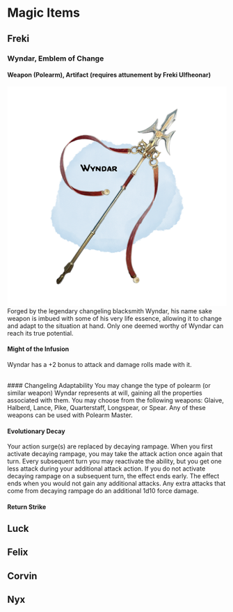 # Magic Items

## Freki

### Wyndar, Emblem of Change
#### Weapon (Polearm), Artifact (requires attunement by Freki Ulfheonar)

<!-- <div class="imgoverflow"> -->
<span class="leftimg smallimg"><img src="../assets/wyndar.png"/></span>
Forged by the legendary changeling blacksmith Wyndar, his name sake weapon is imbued with some of his very life essence, allowing it to change and adapt to the situation at hand. Only one deemed worthy of Wyndar can reach its true potential.
<!-- </div> -->

#### Might of the Infusion
Wyndar has a +2 bonus to attack and damage rolls made with it.

<br>
#### Changeling Adaptability
You may change the type of polearm (or similar weapon)  Wyndar represents at will, gaining all the properties associated with them. You may choose from the following weapons: Glaive, Halberd, Lance, Pike, Quarterstaff, Longspear, or Spear. Any of these weapons can be used with Polearm Master.

#### Evolutionary Decay
Your action surge(s) are replaced by decaying rampage. When you first activate decaying rampage, you may take the attack action once again that turn. Every subsequent turn you may reactivate the ability, but you get one less attack during your additional attack action. If you do not activate decaying rampage on a subsequent turn, the effect ends early. The effect ends when you would not gain any additional attacks. Any extra attacks that come from decaying rampage do an additional 1d10 force damage.

#### Return Strike

## Luck

## Felix

## Corvin

## Nyx
